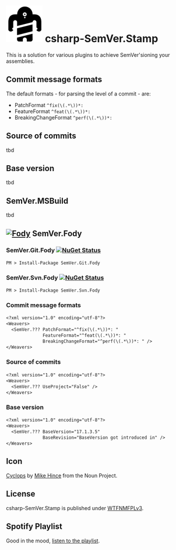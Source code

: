 # ![Icon](Icons/package_icon.png) csharp-SemVer.Stamp

This is a solution for various plugins to achieve SemVer'sioning your assemblies.

## Commit message formats

The default formats - for parsing the level of a commit - are:

- PatchFormat `^fix(\(.*\))*: `
- FeatureFormat `^feat(\(.*\))*: `
- BreakingChangeFormat `^perf(\(.*\))*: `

## Source of commits

tbd

## Base version

tbd

## SemVer.MSBuild

tbd

## [![Fody](https://camo.githubusercontent.com/5765643b25e9e30770ce1b9a7719e36f82739c9f/68747470733a2f2f7261772e6769746875622e636f6d2f466f64792f466f64792f6d61737465722f49636f6e732f7061636b6167655f69636f6e2e706e67)](https://github.com/Fody/Fody/) SemVer.Fody

### SemVer.Git.Fody [![NuGet Status](https://img.shields.io/nuget/v/SemVer.Git.Fody.svg?style=flat)](https://www.nuget.org/packages/SemVer.Git.Fody/)

    PM > Install-Package SemVer.Git.Fody

###  SemVer.Svn.Fody [![NuGet Status](https://img.shields.io/nuget/v/SemVer.Svn.Fody.svg?style=flat)](https://www.nuget.org/packages/SemVer.Svn.Fody/)
    PM > Install-Package SemVer.Svn.Fody

### Commit message formats

    <?xml version="1.0" encoding="utf-8"?>
    <Weavers>
      <SemVer.??? PatchFormat="^fix(\(.*\))*: "
                  FeatureFormat="^feat(\(.*\))*: "
                  BreakingChangeFormat="^perf(\(.*\))*: " />
    </Weavers>

### Source of commits

    <?xml version="1.0" encoding="utf-8"?>
    <Weavers>
      <SemVer.??? UseProject="False" />
    </Weavers>

### Base version

    <?xml version="1.0" encoding="utf-8"?>
    <Weavers>
      <SemVer.??? BaseVersion="17.1.3.5"
                  BaseRevision="BaseVersion got introduced in" />
    </Weavers>

## Icon

[Cyclops](https://thenounproject.com/term/cyclops/60203/) by [Mike Hince](https://thenounproject.com/zer0mike) from the Noun Project.

## License

csharp-SemVer.Stamp is published under [WTFNMFPLv3](https://andreas.niedermair.name/introducing-wtfnmfplv3).

## Spotify Playlist

Good in the mood, [listen to the playlist](https://open.spotify.com/user/dittodhole/playlist/0KF2OFBoetcBt59qdHlbx7).
